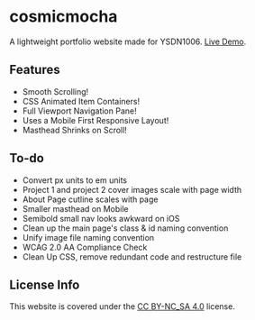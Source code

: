 # cosmicmocha
A lightweight portfolio website made for YSDN1006. [Live Demo](http://design.sheridanc.on.ca/~bd18w301/).

## Features

* Smooth Scrolling!
* CSS Animated Item Containers!
* Full Viewport Navigation Pane!
* Uses a Mobile First Responsive Layout!
* Masthead Shrinks on Scroll!

## To-do

* Convert px units to em units
* Project 1 and project 2 cover images scale with page width
* About Page cutline scales with page
* Smaller masthead on Mobile
* Semibold small nav looks awkward on iOS
* Clean up the main page's class & id naming convention
* Unify image file naming convention
* WCAG 2.0 AA Compliance Check
* Clean Up CSS, remove redundant code and restructure file

## License Info
This website is covered under the [CC BY-NC_SA 4.0](https://creativecommons.org/licenses/by-nc-sa/4.0/) license.
